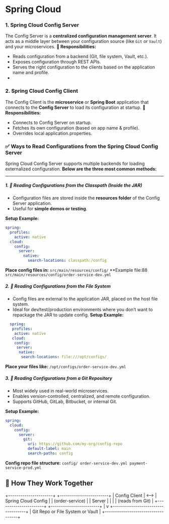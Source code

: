 # Spring Cloud

### 1. Spring Cloud Config Server
The Config Server is a **centralized configuration management server**. It acts as a middle layer between 
your configuration source (like `Git` or `Vault`) and your microservices.
**📌 Responsibilities:**
- Reads configuration from a backend (Git, file system, Vault, etc.).
- Exposes configuration through REST APIs.
- Serves the right configuration to the clients based on the application name and profile.
- 
### 2. Spring Cloud Config Client
The Config Client is the **microservice** or **Spring Boot** application that connects to the **Config Server** to load its configuration at startup.
**📌 Responsibilities:**
- Connects to Config Server on startup.
- Fetches its own configuration (based on app name & profile).
- Overrides local application.properties.

### ✅ Ways to Read Configurations from the Spring Cloud Config Server

Spring Cloud Config Server supports multiple backends for loading externalized configuration.
**Below are the three most common methods:**

---

##### 1. 📁 Reading Configurations from the Classpath (Inside the JAR)

- Configuration files are stored inside the **resources folder** of the Config Server application.
- Useful for **simple demos or testing**.

**Setup Example:**
```yaml
spring:
  profiles:
    active: native
  cloud:
    config:
      server:
        native:
          search-locations: classpath:/config
```

**Place config files in:**
`src/main/resources/config/`
**Example file:88
`src/main/resources/config/order-service-dev.yml`

##### 2. 📂 Reading Configurations from the File System
- Config files are external to the application JAR, placed on the host file system.
- Ideal for dev/test/production environments where you don’t want to repackage the JAR to update config.
**Setup Example:**
```yml
  spring:
   profiles:
    active: native
   cloud:
    config:
     server:
      native:
       search-locations: file:///opt/configs/
```
**Place your files like:**
`/opt/configs/order-service-dev.yml`

##### 3. 🔁 Reading Configurations from a Git Repository
- Most widely used in real-world microservices.
- Enables version-controlled, centralized, and remote configuration.
- Supports GitHub, GitLab, Bitbucket, or internal Git.


**Setup Example:**
```yml
spring:
  cloud:
    config:
      server:
        git:
          uri: https://github.com/my-org/config-repo
          default-label: main
          search-paths: config

```

**Config repo file structure:**
`config/
  order-service-dev.yml
  payment-service-prod.yml
`

## 🔄 How They Work Together
+----------------------+       +------------------------+
|  Config Client       | <-->  | Spring Cloud Config    |
|  (order-service)     |       | Server                 |
|                      |       | (reads from Git)       |
+----------------------+       +------------------------+
                                          |
                                          v
                           +-----------------------------------+
                           |  Git Repo or File System or Vault |
                           +-----------------------------------+


